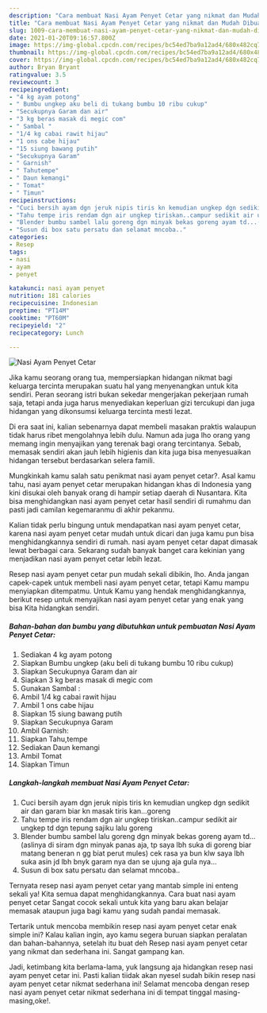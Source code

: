 ```yaml
---
description: "Cara membuat Nasi Ayam Penyet Cetar yang nikmat dan Mudah Dibuat"
title: "Cara membuat Nasi Ayam Penyet Cetar yang nikmat dan Mudah Dibuat"
slug: 1009-cara-membuat-nasi-ayam-penyet-cetar-yang-nikmat-dan-mudah-dibuat
date: 2021-01-20T09:16:57.800Z
image: https://img-global.cpcdn.com/recipes/bc54ed7ba9a12ad4/680x482cq70/nasi-ayam-penyet-cetar-foto-resep-utama.jpg
thumbnail: https://img-global.cpcdn.com/recipes/bc54ed7ba9a12ad4/680x482cq70/nasi-ayam-penyet-cetar-foto-resep-utama.jpg
cover: https://img-global.cpcdn.com/recipes/bc54ed7ba9a12ad4/680x482cq70/nasi-ayam-penyet-cetar-foto-resep-utama.jpg
author: Bryan Bryant
ratingvalue: 3.5
reviewcount: 3
recipeingredient:
- "4 kg ayam potong"
- " Bumbu ungkep aku beli di tukang bumbu 10 ribu cukup"
- "Secukupnya Garam dan air"
- "3 kg beras masak di megic com"
- " Sambal "
- "1/4 kg cabai rawit hijau"
- "1 ons cabe hijau"
- "15 siung bawang putih"
- "Secukupnya Garam"
- " Garnish"
- " Tahutempe"
- " Daun kemangi"
- " Tomat"
- " Timun"
recipeinstructions:
- "Cuci bersih ayam dgn jeruk nipis tiris kn kemudian ungkep dgn sedikit air dan garam biar kn masak tiris kan...goreng"
- "Tahu tempe iris rendam dgn air ungkep tiriskan..campur sedikit air ungkep td dgn tepung sajiku lalu goreng"
- "Blender bumbu sambel lalu goreng dgn minyak bekas goreng ayam td...(aslinya di siram dgn minyak panas aja, tp saya lbh suka di goreng biar matang beneran n gg biat perut mules) cek rasa ya bun klw saya lbh suka asin jd lbh bnyk garam nya dan se ujung aja gula nya..."
- "Susun di box satu persatu dan selamat mncoba.."
categories:
- Resep
tags:
- nasi
- ayam
- penyet

katakunci: nasi ayam penyet 
nutrition: 181 calories
recipecuisine: Indonesian
preptime: "PT14M"
cooktime: "PT60M"
recipeyield: "2"
recipecategory: Lunch

---
```



![Nasi Ayam Penyet Cetar](https://img-global.cpcdn.com/recipes/bc54ed7ba9a12ad4/680x482cq70/nasi-ayam-penyet-cetar-foto-resep-utama.jpg)

Jika kamu seorang orang tua, mempersiapkan hidangan nikmat bagi keluarga tercinta merupakan suatu hal yang menyenangkan untuk kita sendiri. Peran seorang istri bukan sekedar mengerjakan pekerjaan rumah saja, tetapi anda juga harus menyediakan keperluan gizi tercukupi dan juga hidangan yang dikonsumsi keluarga tercinta mesti lezat.

Di era  saat ini, kalian sebenarnya dapat membeli masakan praktis walaupun tidak harus ribet mengolahnya lebih dulu. Namun ada juga lho orang yang memang ingin menyajikan yang terenak bagi orang tercintanya. Sebab, memasak sendiri akan jauh lebih higienis dan kita juga bisa menyesuaikan hidangan tersebut berdasarkan selera famili. 



Mungkinkah kamu salah satu penikmat nasi ayam penyet cetar?. Asal kamu tahu, nasi ayam penyet cetar merupakan hidangan khas di Indonesia yang kini disukai oleh banyak orang di hampir setiap daerah di Nusantara. Kita bisa menghidangkan nasi ayam penyet cetar hasil sendiri di rumahmu dan pasti jadi camilan kegemaranmu di akhir pekanmu.

Kalian tidak perlu bingung untuk mendapatkan nasi ayam penyet cetar, karena nasi ayam penyet cetar mudah untuk dicari dan juga kamu pun bisa menghidangkannya sendiri di rumah. nasi ayam penyet cetar dapat dimasak lewat berbagai cara. Sekarang sudah banyak banget cara kekinian yang menjadikan nasi ayam penyet cetar lebih lezat.

Resep nasi ayam penyet cetar pun mudah sekali dibikin, lho. Anda jangan capek-capek untuk membeli nasi ayam penyet cetar, tetapi Kamu mampu menyiapkan ditempatmu. Untuk Kamu yang hendak menghidangkannya, berikut resep untuk menyajikan nasi ayam penyet cetar yang enak yang bisa Kita hidangkan sendiri.

<!--inarticleads1-->

##### Bahan-bahan dan bumbu yang dibutuhkan untuk pembuatan Nasi Ayam Penyet Cetar:

1. Sediakan 4 kg ayam potong
1. Siapkan  Bumbu ungkep (aku beli di tukang bumbu 10 ribu cukup)
1. Siapkan Secukupnya Garam dan air
1. Siapkan 3 kg beras masak di megic com
1. Gunakan  Sambal :
1. Ambil 1/4 kg cabai rawit hijau
1. Ambil 1 ons cabe hijau
1. Siapkan 15 siung bawang putih
1. Siapkan Secukupnya Garam
1. Ambil  Garnish:
1. Siapkan  Tahu,tempe
1. Sediakan  Daun kemangi
1. Ambil  Tomat
1. Siapkan  Timun




<!--inarticleads2-->

##### Langkah-langkah membuat Nasi Ayam Penyet Cetar:

1. Cuci bersih ayam dgn jeruk nipis tiris kn kemudian ungkep dgn sedikit air dan garam biar kn masak tiris kan...goreng
1. Tahu tempe iris rendam dgn air ungkep tiriskan..campur sedikit air ungkep td dgn tepung sajiku lalu goreng
1. Blender bumbu sambel lalu goreng dgn minyak bekas goreng ayam td...(aslinya di siram dgn minyak panas aja, tp saya lbh suka di goreng biar matang beneran n gg biat perut mules) cek rasa ya bun klw saya lbh suka asin jd lbh bnyk garam nya dan se ujung aja gula nya...
1. Susun di box satu persatu dan selamat mncoba..




Ternyata resep nasi ayam penyet cetar yang mantab simple ini enteng sekali ya! Kita semua dapat menghidangkannya. Cara buat nasi ayam penyet cetar Sangat cocok sekali untuk kita yang baru akan belajar memasak ataupun juga bagi kamu yang sudah pandai memasak.

Tertarik untuk mencoba membikin resep nasi ayam penyet cetar enak simple ini? Kalau kalian ingin, ayo kamu segera buruan siapkan peralatan dan bahan-bahannya, setelah itu buat deh Resep nasi ayam penyet cetar yang nikmat dan sederhana ini. Sangat gampang kan. 

Jadi, ketimbang kita berlama-lama, yuk langsung aja hidangkan resep nasi ayam penyet cetar ini. Pasti kalian tiidak akan nyesel sudah bikin resep nasi ayam penyet cetar nikmat sederhana ini! Selamat mencoba dengan resep nasi ayam penyet cetar nikmat sederhana ini di tempat tinggal masing-masing,oke!.

